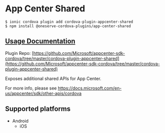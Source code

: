 # App Center Shared

```
$ ionic cordova plugin add cordova-plugin-appcenter-shared
$ npm install @oneserve-cordova-plugins/app-center-shared
```

## [Usage Documentation](https://oneserve.gitbook.io/oneserve-cordova-plugins/plugins/app-center-shared/)

Plugin Repo: [https://github.com/Microsoft/appcenter-sdk-cordova/tree/master/cordova-plugin-appcenter-shared](https://github.com/Microsoft/appcenter-sdk-cordova/tree/master/cordova-plugin-appcenter-shared)

Exposes additional shared APIs for App Center.

For more info, please see https://docs.microsoft.com/en-us/appcenter/sdk/other-apis/cordova

## Supported platforms

- Android
  - iOS
  


